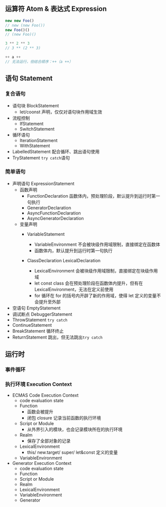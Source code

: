 ## 运算符 Atom & 表达式 Expression
```js
new new Foo()
// new (new Foo())
new Foo()()
// (new Foo)() 

3 ** 2 ** 3
// 3 ** (2 ** 3)

++ a ++
// 无法运行，但结合顺序：++（a ++）
```

## 语句 Statement
### 复合语句
* 语句块 BlockStatement
  * let/coonst 声明，仅仅对语句块作用域生效
* 流程控制
  * IfStatement
  * SwitchStatement
* 循环语句
  * IterationStatement 
  * WithStatement
* LabelledStatement 配合循环、跳出语句使用
* TryStatement ```try catch```语句

### 简单语句
* 声明语句 ExpressionStatement
  * 函数声明
    * FunctionDeclaration 函数体内，预处理阶段，默认提升到运行时第一句执行
    * GeneratorDeclaration
    * AsyncFunctionDeclaration
    * AsyncGeneratorDeclaration
  * 变量声明
    * VariableStatement 
      * VariableEnvironment 不会被块级作用域限制，直接绑定在函数体
      * 函数体内，默认提升到运行时第一句执行 
  
    * ClassDeclaration LexicalDeclaration
      * LexicalEnvironment 会被块级作用域限制，直接绑定在块级作用域
      * let const class 会在预处理阶段在函数体内提升，但有在 LexicalEnvironment，无法在定义前使用
      * for 循环在 for 的括号内开辟了新的作用域，使得 let 定义的变量不会提升至外部
* 空语句 EmptyStatement
* 调试断点 DebuggerStatement 
* ThrowStatement ```try catch```
* ContinueStatement 
* BreakStatement 循环终止
* ReturnStatement 跳出，但无法跳出```try catch```
  
## 运行时
### 事件循环
### 执行环境 Execution Context
* ECMAS Code Execution Context
  * code evaluation state
  * Function
    * 函数会被提升
    * 闭包 closure 记录当前函数的执行环境
  * Script or Module
    * 从外界引入的模块，也会记录模块所在的执行环境
  * Realm
    * 保存了全部对象的记录
  * LexicalEnvironment
    * this/ new.target/ super/ let&const 定义的变量
  * VariableEnvironment
* Generator Execution Context
  * code evaluation state
  * Function
  * Script or Module
  * Realm
  * LexicalEnvironment
  * VariableEnvironment
  * Generator